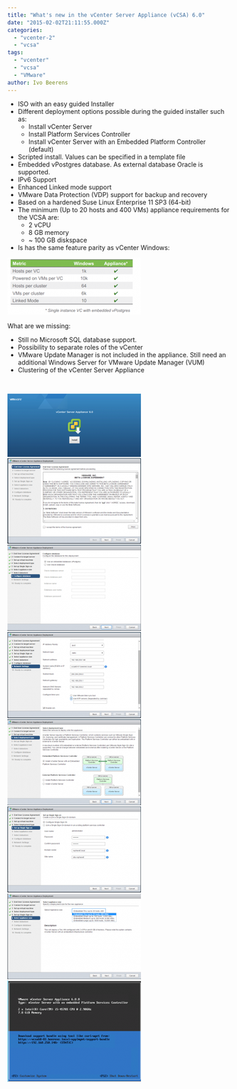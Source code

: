 ```yaml
---
title: "What's new in the vCenter Server Appliance (vCSA) 6.0"
date: "2015-02-02T21:11:55.000Z"
categories: 
  - "vcenter-2"
  - "vcsa"
tags: 
  - "vcenter"
  - "vcsa"
  - "VMware"
author: Ivo Beerens
---
```


- ISO with an easy guided Installer
- Different deployment options possible during the guided installer such as:
    - Install vCenter Server
    - Install Platform Services Controller
    - Install vCenter Server with an Embedded Platform Controller (default)
- Scripted install. Values can be specified in a template file
- Embedded vPostgres database. As external database Oracle is supported.
- IPv6 Support
- Enhanced Linked mode support
- VMware Data Protection (VDP) support for backup and recovery
- Based on a hardened Suse Linux Enterprise 11 SP3 (64-bit)
- The minimum (Up to 20 hosts and 400 VMs) appliance requirements for the VCSA are:
    - 2 vCPU
    - 8 GB memory
    - ~ 100 GB diskspace
- Is has the same feature parity as vCenter Windows:

[![scalability](images/scalability-300x128.png)](images/scalability.png)

What are we missing:

- Still no Microsoft SQL database support.
- Possibility to separate roles of the vCenter
- VMware Update Manager is not included in the appliance. Still need an additional Windows Server for VMware Update Manager (VUM)
- Clustering of the vCenter Server Appliance

 

[![2015-02-02_11h45_45](images/2015-02-02_11h45_45-300x142.png)](images/2015-02-02_11h45_45.png) [![2015-02-02_11h46_18](images/2015-02-02_11h46_18-300x192.png)](https://www.ivobeerens.nl/wp-content/uploads/2015/02/2015-02-02_11h46_18.png) [![database](images/database-300x193.png)](https://www.ivobeerens.nl/wp-content/uploads/2015/02/database.png) [![IP](images/IP-300x193.png)](https://www.ivobeerens.nl/wp-content/uploads/2015/02/IP.png) [![psc](images/psc-300x193.png)](https://www.ivobeerens.nl/wp-content/uploads/2015/02/psc.png) [![single](images/single-300x193.png)](https://www.ivobeerens.nl/wp-content/uploads/2015/02/single.png) [![size](images/size-300x192.png)](https://www.ivobeerens.nl/wp-content/uploads/2015/02/size.png) [![vcsa console](images/vcsa-console-300x228.png)](https://www.ivobeerens.nl/wp-content/uploads/2015/02/vcsa-console.png)



